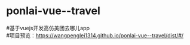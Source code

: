 # ponlai-vue--travel
#基于vuejs开发高仿美团去哪儿app
<br>
#项目预览：https://wangpenglei1314.github.io/ponlai-vue--travel/dist/#/
